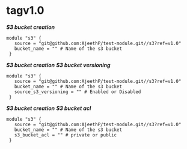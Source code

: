 # tagv1.0

***S3 bucket creation***

```
module "s3" {
   source = "git@github.com:AjeethP/test-module.git//s3?ref=v1.0"
   bucket_name = "" # Name of the s3 bucket
 }
```

***S3 bucket creation***
***S3 bucket versioning***

```
module "s3" {
   source = "git@github.com:AjeethP/test-module.git//s3?ref=v1.0"
   bucket_name = "" # Name of the s3 bucket
   source_s3_versioning = "" # Enabled or Disabled
 }
```

***S3 bucket creation***
***S3 bucket acl***

```
module "s3" {
   source = "git@github.com:AjeethP/test-module.git//s3?ref=v1.0"
   bucket_name = "" # Name of the s3 bucket
   s3_bucket_acl = "" # private or public
 }
```